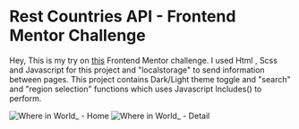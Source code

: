 # Rest Countries API - Frontend Mentor Challenge

Hey,
This is my try on [this](https://www.frontendmentor.io/challenges/rest-countries-api-with-color-theme-switcher-5cacc469fec04111f7b848ca) Frontend Mentor challenge.
I used Html , Scss and Javascript for this project and "localstorage" to send information between pages.
This project contains Dark/Light theme toggle and "search" and "region selection" functions which uses Javascript Includes() to perform.

![Where in World_ - Home](https://user-images.githubusercontent.com/17798691/153429115-d171ffd4-0c55-4bf6-8391-33fd1aef51ed.png)
![Where in World_ - Detail](https://user-images.githubusercontent.com/17798691/153429118-5e000e31-b17b-4dcf-b164-84bf826802f0.png)
